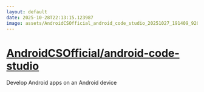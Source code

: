 ```yaml
---
layout: default
date: 2025-10-28T22:13:15.123987
image: assets/AndroidCSOfficial_android_code_studio_20251027_191409_920_20251028_091423_6488d2--20251028T101438292--cropped.png
---
```


# [AndroidCSOfficial/android-code-studio](https://github.com/AndroidCSOfficial/android-code-studio/)

Develop Android apps on an Android device
